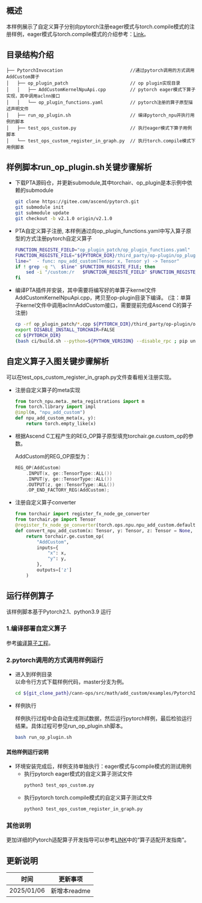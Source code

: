 ## 概述
本样例展示了自定义算子分别向pytorch注册eager模式与torch.compile模式的注册样例，eager模式与torch.compile模式的介绍参考：[Link](https://pytorch.org/get-started/pytorch-2.0)。

## 目录结构介绍
```
├── PytorchInvocation                         //通过pytorch调用的方式调用AddCustom算子
│   ├── op_plugin_patch                       // op plugin实现目录
│   │   ├── AddCustomKernelNpuApi.cpp         // pytorch eager模式下算子实现，其中调用aclnn接口
│   │   └── op_plugin_functions.yaml          // pytorch注册的算子原型描述声明文件
│   ├── run_op_plugin.sh                      // 编译pytorch_npu并执行用例的脚本
│   ├── test_ops_custom.py                    // 执行eager模式下算子用例脚本
│   └── test_ops_custom_register_in_graph.py  // 执行torch.compile模式下用例脚本
```

## 样例脚本run_op_plugin.sh关键步骤解析

  - 下载PTA源码仓，并更新submodule,其中torchair、op_plugin是本示例中依赖的submodule
    ```bash
    git clone https://gitee.com/ascend/pytorch.git
    git submodule init
    git submodule update
    git checkout -b v2.1.0 origin/v2.1.0
    ```

  - PTA自定义算子注册, 本样例通过向op_plugin_functions.yaml中写入算子原型的方式注册pytorch自定义算子
    ```bash
    FUNCTION_REGISTE_FIELD="op_plugin_patch/op_plugin_functions.yaml"
    FUNCTION_REGISTE_FILE="${PYTORCH_DIR}/third_party/op-plugin/op_plugin/config/v2r1/op_plugin_functions.yaml"
    line="  - func: npu_add_custom(Tensor x, Tensor y) -> Tensor"
    if ! grep -q "\  $line" $FUNCTION_REGISTE_FILE; then
        sed -i "/custom:/r   $FUNCTION_REGISTE_FIELD" $FUNCTION_REGISTE_FILE
    fi
    ```

  - 编译PTA插件并安装，其中需要将编写好的单算子kernel文件AddCustomKernelNpuApi.cpp，拷贝至op-plugin目录下编译。
    (注：单算子kernel文件中调用aclnnAddCustom接口，需要提前完成Ascend C的算子注册)
    ```bash
    cp -rf op_plugin_patch/*.cpp ${PYTORCH_DIR}/third_party/op-plugin/op_plugin/ops/v2r1/opapi
    export DISABLE_INSTALL_TORCHAIR=FALSE
    cd ${PYTORCH_DIR}
    (bash ci/build.sh --python=${PYTHON_VERSION} --disable_rpc ; pip uninstall torch-npu -y ; pip3 install dist/*.whl)
    ```

## 自定义算子入图关键步骤解析
  可以在test_ops_custom_register_in_graph.py文件查看相关注册实现。
  - 注册自定义算子的meta实现
    ```python
    from torch_npu.meta._meta_registrations import m
    from torch.library import impl
    @impl(m, "npu_add_custom")
    def npu_add_custom_meta(x, y):
        return torch.empty_like(x)
    ```

  - 根据Ascend C工程产生的REG_OP算子原型填充torchair.ge.custom_op的参数。

    AddCustom的REG_OP原型为：
    ```cpp
    REG_OP(AddCustom)
        .INPUT(x, ge::TensorType::ALL())
        .INPUT(y, ge::TensorType::ALL())
        .OUTPUT(z, ge::TensorType::ALL())
        .OP_END_FACTORY_REG(AddCustom);
    ```

  - 注册自定义算子converter
    ```python
    from torchair import register_fx_node_ge_converter
    from torchair.ge import Tensor
    @register_fx_node_ge_converter(torch.ops.npu.npu_add_custom.default)
    def convert_npu_add_custom(x: Tensor, y: Tensor, z: Tensor = None, meta_outputs: Any = None):
        return torchair.ge.custom_op(
            "AddCustom",
            inputs={
                "x": x,
                "y": y,
            },
            outputs=['z']
        )
    ```

## 运行样例算子
该样例脚本基于Pytorch2.1、python3.9 运行
### 1.编译部署自定义算子
参考[编译算子工程](../../README.md#编译部署自定义算子)。

### 2.pytorch调用的方式调用样例运行

  - 进入到样例目录   
    以命令行方式下载样例代码，master分支为例。
    ```bash
    cd ${git_clone_path}/cann-ops/src/math/add_custom/examples/PytorchInvocation
    ```

  - 样例执行

    样例执行过程中会自动生成测试数据，然后运行pytorch样例，最后检验运行结果。具体过程可参见run_op_plugin.sh脚本。
    ```bash
    bash run_op_plugin.sh
    ```

#### 其他样例运行说明
  - 环境安装完成后，样例支持单独执行：eager模式与compile模式的测试用例
    - 执行pytorch eager模式的自定义算子测试文件
      ```bash
      python3 test_ops_custom.py
      ```
    - 执行pytorch torch.compile模式的自定义算子测试文件
      ```bash
      python3 test_ops_custom_register_in_graph.py
      ```

### 其他说明
更加详细的Pytorch适配算子开发指导可以参考[LINK](https://gitee.com/ascend/op-plugin/wikis/%E7%AE%97%E5%AD%90%E9%80%82%E9%85%8D%E5%BC%80%E5%8F%91%E6%8C%87%E5%8D%97)中的“算子适配开发指南”。

## 更新说明
| 时间       | 更新事项     |
| ---------- | ------------ |
| 2025/01/06 | 新增本readme |